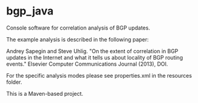 bgp_java
========

Console software for correlation analysis of BGP updates.

The example analysis is described in the following paper: 

Andrey Sapegin and Steve Uhlig. "On the extent of correlation in BGP updates in the Internet and what it tells us about locality of BGP routing events." Elsevier Computer Communications Journal (2013), DOI.

For the specific analysis modes please see properties.xml in the resources folder.

This is a Maven-based project.
